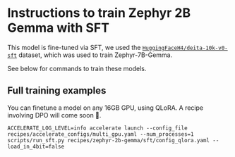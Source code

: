 
# Instructions to train Zephyr 2B Gemma with SFT

This model is fine-tuned via SFT, we used the [`HuggingFaceH4/deita-10k-v0-sft`](https://huggingface.co/datasets/HuggingFaceH4/deita-10k-v0-sft) dataset, which was used to train Zephyr-7B-Gemma.

See below for commands to train these models.

## Full training examples

You can finetune a model on any 16GB GPU, using QLoRA. A recipe involving DPO will come soon 🤗.


```shell
ACCELERATE_LOG_LEVEL=info accelerate launch --config_file recipes/accelerate_configs/multi_gpu.yaml --num_processes=1 scripts/run_sft.py recipes/zephyr-2b-gemma/sft/config_qlora.yaml --load_in_4bit=false
```
